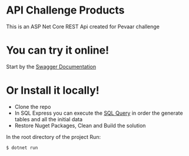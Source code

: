 # API Challenge Products

This is an ASP Net Core REST Api created for Pevaar challenge
# You can try it online!
Start by the [Swagger Documentation](http://juan-api-products.azurewebsites.net/swagger/index.html) 
# Or Install it locally!

  - Clone the repo
  - In SQL Express you can execute the [SQL Query](https://github.com/Shanks97/ChallengeAPIPevaar/blob/master/ChallengeDataObjects/ChallengeQuery.sql) in order the generate tables and all the initial data
  - Restore Nuget Packages, Clean and Build the solution

In the root directory of the project
Run:
```sh
$ dotnet run
```

